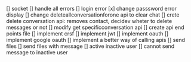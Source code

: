 [] socket
[] handle all errors
[] login error
[x] change passsword error display
[] change deleteallconversationforone api to clear chat
[] crete delete conversation api: removes contact, decidev wheter to delete messages or not
[] modify get specificconversation api
[] create api end points file
[] implement crsf
[] implement jwt
[] implement oauth
[] implement google oauth
[] implement a better way of calling apis
[] send files
[] send files with message
[] active inactive user
[] cannot send message to inactive user